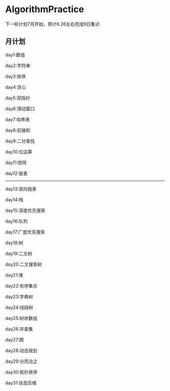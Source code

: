 # AlgorithmPractice
下一轮计划7月开始，预计6.26左右完成9日集训

## 月计划
day1:数组



day2:字符串



day3:排序



day4:贪心



day5:双指针



day6:滑动窗口



day7:哈希表



day8:前缀和



day9:二分查找



day10:位运算



day11:矩阵



day12:链表



---



day13:双向链表



day14:栈



day15:深度优先搜索



day16:队列



day17:广度优先搜索



day18:树



day19:二叉树



day20:二叉搜索树



day21:堆



day22:有序集合



day23:字典树



day24:线段树



day25:树状数组



day26:并查集



day27:图



day28:动态规划



day29:分而治之



day30:拓扑排序



day31:状态压缩
